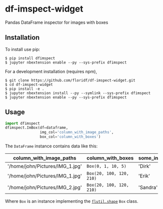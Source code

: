 df-imspect-widget
===============================

Pandas DataFrame inspector for images with boxes

Installation
------------

To install use pip:

    $ pip install dfimspect
    $ jupyter nbextension enable --py --sys-prefix dfimspect


For a development installation (requires npm),

    $ git clone https://github.com/floridf/df-imspect-widget.git
    $ cd df-imspect-widget
    $ pip install -e .
    $ jupyter nbextension install --py --symlink --sys-prefix dfimspect
    $ jupyter nbextension enable --py --sys-prefix dfimspect

Usage
-----
```python
import dfimspect
dfimspect.ImBox(df=dataframe,
                img_col='column_with_image_paths',
                box_col='column_with_boxes')
```

The `DataFrame` instance contains data like this:

| **column_with_image_paths** | **column_with_boxes** | **some_info**| **extra_info** |
|-----------------------------|-----------------------|--------------|----------------|
| '/home/john/Pictures/IMG_1.jpg' | `Box(0, 1, 10, 5)` | 'Dirk'       | 0.9          |
| '/home/john/Pictures/IMG_1.jpg' | `Box(20, 100, 120, 210)` | 'Erik' | 0.85 |
| '/home/john/Pictures/IMG_2.jpg' | `Box(20, 100, 120, 210)` | 'Sandra' | 0.89 |

Where `Box` is an instance implementing the [`flutil.shape`](https://gitlab.com/EAVISE/flutil/tree/master/shape) `Box` class.
